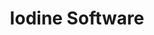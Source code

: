 ---
facebook: https://facebook.com/iodinesoftwaretx
linkedin: https://linkedin.com/company/iodine-software
logohandle: iodinesoftware
sort: iodinesoftware
title: Iodine Software
twitter: https://x.com/Iodine_Software
website: https://iodinesoftware.com/
---